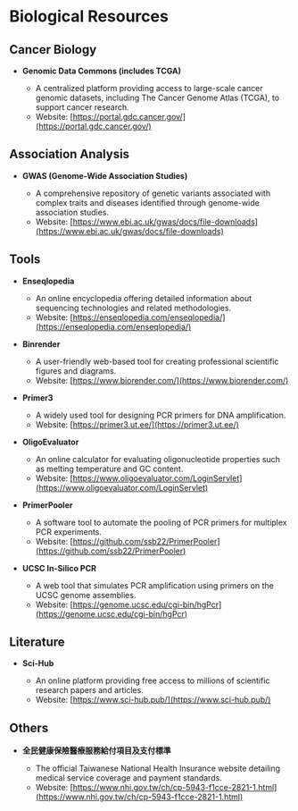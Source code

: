 # Biological Resources

## Cancer Biology

- **Genomic Data Commons (includes TCGA)**

  - A centralized platform providing access to large-scale cancer genomic datasets, including The Cancer Genome Atlas (TCGA), to support cancer research.
  - Website: [https://portal.gdc.cancer.gov/](https://portal.gdc.cancer.gov/)

## Association Analysis

- **GWAS (Genome-Wide Association Studies)**

  - A comprehensive repository of genetic variants associated with complex traits and diseases identified through genome-wide association studies.
  - Website: [https://www.ebi.ac.uk/gwas/docs/file-downloads](https://www.ebi.ac.uk/gwas/docs/file-downloads)

## Tools

- **Enseqlopedia**

  - An online encyclopedia offering detailed information about sequencing technologies and related methodologies.
  - Website: [https://enseqlopedia.com/enseqlopedia/](https://enseqlopedia.com/enseqlopedia/)

- **Binrender**

  - A user-friendly web-based tool for creating professional scientific figures and diagrams.
  - Website: [https://www.biorender.com/](https://www.biorender.com/)

- **Primer3**

  - A widely used tool for designing PCR primers for DNA amplification.
  - Website: [https://primer3.ut.ee/](https://primer3.ut.ee/)

- **OligoEvaluator**

  - An online calculator for evaluating oligonucleotide properties such as melting temperature and GC content.
  - Website: [https://www.oligoevaluator.com/LoginServlet](https://www.oligoevaluator.com/LoginServlet)

- **PrimerPooler**

  - A software tool to automate the pooling of PCR primers for multiplex PCR experiments.
  - Website: [https://github.com/ssb22/PrimerPooler](https://github.com/ssb22/PrimerPooler)

- **UCSC In-Silico PCR**

  - A web tool that simulates PCR amplification using primers on the UCSC genome assemblies.
  - Website: [https://genome.ucsc.edu/cgi-bin/hgPcr](https://genome.ucsc.edu/cgi-bin/hgPcr)

## Literature

- **Sci-Hub**

  - An online platform providing free access to millions of scientific research papers and articles.
  - Website: [https://www.sci-hub.pub/](https://www.sci-hub.pub/)

## Others

- **全民健康保險醫療服務給付項目及支付標準**

    - The official Taiwanese National Health Insurance website detailing medical service coverage and payment standards.
    - Website: [https://www.nhi.gov.tw/ch/cp-5943-f1cce-2821-1.html](https://www.nhi.gov.tw/ch/cp-5943-f1cce-2821-1.html)
